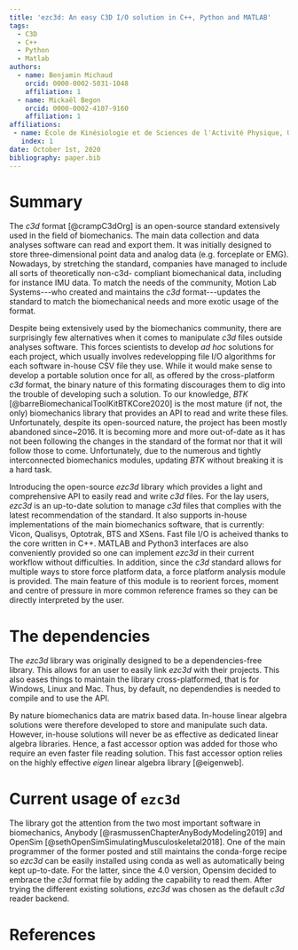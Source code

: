 ```yaml
---
title: 'ezc3d: An easy C3D I/O solution in C++, Python and MATLAB'
tags:
  - C3D
  - C++
  - Python
  - Matlab
authors:
  - name: Benjamin Michaud
    orcid: 0000-0002-5031-1048
    affiliation: 1
  - name: Mickaël Begon
    orcid: 0000-0002-4107-9160
    affiliation: 1
affiliations:
 - name: École de Kinésiologie et de Sciences de l'Activité Physique, Université de Montréal
   index: 1
date: October 1st, 2020
bibliography: paper.bib
---
```


# Summary
The *c3d* format [@crampC3dOrg] is an open-source standard extensively used in the field of biomechanics.
The main data collection and data analyses software can read and export them. 
It was initially designed to store three-dimensional point data and analog data (e.g. forceplate or EMG).
Nowadays, by stretching the standard, companies have managed to include all sorts of theoretically non-c3d-
compliant biomechanical data, including for instance IMU data.
To match the needs of the community, Motion Lab Systems---who created and maintains the *c3d* format---updates the standard to match the biomechanical needs and more exotic usage of the format.

Despite being extensively used by the biomechanics community, there are surprisingly few alternatives when it comes to manipulate *c3d* files outside analyses software. 
This forces scientists to develop *ad hoc* solutions for each project, which usually involves redevelopping file I/O algorithms for each software in-house CSV file they use. 
While it would make sense to develop a portable solution once for all, as offered by the cross-platform *c3d* format, the binary nature of this formating discourages them to dig into the trouble of developing such a solution.
To our knowledge, *BTK* [@barreBiomechanicalToolKitBTKCore2020] is the most mature (if not, the only) biomechanics library that provides an API to read and write these files.
Unfortunately, despite its open-sourced nature, the project has been mostly abandoned since~2016.
It is becoming more and more out-of-date as it has not been following the changes in the standard of the format nor that it will follow those to come.
Unfortunately, due to the numerous and tightly interconnected biomechanics modules, updating *BTK* without breaking it is a hard task.

Introducing the open-source *ezc3d* library which provides a light and comprehensive API to easily read and write *c3d* files. 
For the lay users, *ezc3d* is an up-to-date solution to manage *c3d* files that complies with the latest recommendation of the standard.
It also supports in-house implementations of the main biomechanics software, that is currently: Vicon, Qualisys, Optotrak, BTS and XSens. 
Fast file I/O is acheived thanks to the core written in C++.
MATLAB and Python3 interfaces are also conveniently provided so one can implement *ezc3d* in their current workflow without difficulties.
In addition, since the *c3d* standard allows for multiple ways to store force platform data, a force platform analysis module is provided.
The main feature of this module is to reorient forces, moment and centre of pressure in more common reference frames so they can be directly interpreted by the user. 

# The dependencies
The *ezc3d* library was originally designed to be a dependencies-free library.
This allows for an user to easily link *ezc3d* with their projects. 
This also eases things to maintain the library cross-platformed, that is for Windows, Linux and Mac. 
Thus, by default, no dependendies is needed to compile and to use the API.

By nature biomechanics data are matrix based data. 
In-house linear algebra solutions were therefore developed to store and manipulate such data.
However, in-house solutions will never be as effective as dedicated linear algebra libraries. 
Hence, a fast accessor option was added for those who require an even faster file reading solution.
This fast accessor option relies on the highly effective *eigen* linear algebra library [@eigenweb].

# Current usage of `ezc3d`
The library got the attention from the two most important software in biomechanics, Anybody [@rasmussenChapterAnyBodyModeling2019] and OpenSim [@sethOpenSimSimulatingMusculoskeletal2018].
One of the main programmer of the former posted and still maintains the conda-forge recipe so *ezc3d* can be easily installed using conda as well as automatically being kept up-to-date.
For the latter, since the 4.0 version, Opensim decided to embrace the *c3d* format file by adding the capability to read them.
After trying the different existing solutions, *ezc3d* was chosen as the default *c3d* reader backend.

# References
